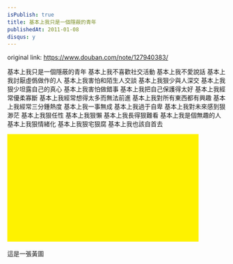 ```yaml
---
isPublish: true
title: 基本上我只是一個隱蔽的青年
publishedAt: 2011-01-08
disqus: y
---
```


original link: https://www.douban.com/note/127940383/

基本上我只是一個隱蔽的青年
基本上我不喜歡社交活動
基本上我不愛說話
基本上我討厭虛僞做作的人
基本上我害怕和陌生人交談
基本上我狠少與人深交
基本上我狠少坦露自己的真心
基本上我害怕做錯事
基本上我把自己保護得太好
基本上我經常優柔寡斷
基本上我經常想得太多而無法前進
基本上我對所有東西都有興趣
基本上我經常三分鍾熱度
基本上我一事無成
基本上我過于自卑
基本上我對未來感到狠渺茫
基本上我狠任性
基本上我狠懶
基本上我長得狠難看
基本上我是個無趣的人
基本上我狠情緒化
基本上我狠宅狠腐
基本上我也該自首去




![這是一張黃圖](../../assets/images/p127940383-1.jpg)

這是一張黃圖
